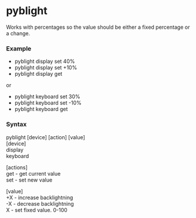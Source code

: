 # pyblight

Works with percentages so the value should be either a fixed percentage or a change.

### Example

* pyblight display set 40%
* pyblight display set +10%
* pyblight display get

or

* pyblight keyboard set 30%
* pyblight keyboard set -10%
* pyblight keyboard get 


### Syntax

pyblight [device] [action] [value]  
[device]  
display  
keyboard  
  
[actions]  
get           - get current value  
set           - set new value  
  
[value]  
+X            - increase backlightning  
-X            - decrease backlightning  
 X            - set fixed value. 0-100  
  
